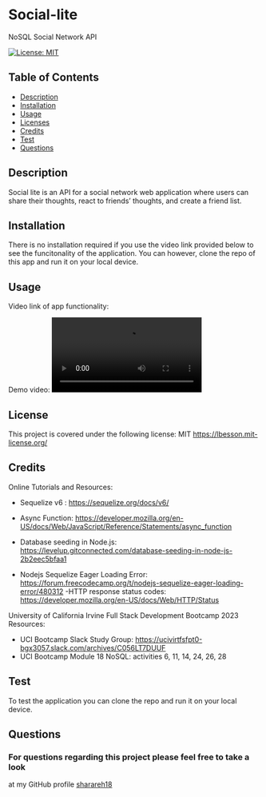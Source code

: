 # Social-lite
 NoSQL Social Network API

[![License: MIT](https://img.shields.io/badge/License-MIT-yellow.svg)](https://opensource.org/licenses/MIT)

  ## Table of Contents
  * [Description](#description)
  * [Installation](#installation)
  * [Usage](#usage)
  * [Licenses](#license)
  * [Credits](#credits)
  * [Test](#test)
  * [Questions](#questions)
  
  ## Description
  Social lite is an API for a social network web application where users can share their thoughts, react to friends’ thoughts, and create a friend list.
  ## Installation
  There is no installation required if you use the video link provided below to see the funcitonality of the application. You can however, clone the repo of this app and run it on your local device.  

  ## Usage
  
Video link of app functionality:


Demo video:
<video src="The%20Hat%20Box.mp4" controls title="The Hat Box"></video>

  ## License
  This project is covered under the following license: MIT
  https://lbesson.mit-license.org/

  ## Credits
  Online Tutorials and Resources:

-  Sequelize v6 : https://sequelize.org/docs/v6/

-  Async Function: https://developer.mozilla.org/en-US/docs/Web/JavaScript/Reference/Statements/async_function
-  Database seeding in Node.js:  https://levelup.gitconnected.com/database-seeding-in-node-js-2b2eec5bfaa1
-  Nodejs Sequelize Eager Loading Error: https://forum.freecodecamp.org/t/nodejs-sequelize-eager-loading-error/480312
-HTTP response status codes: https://developer.mozilla.org/en-US/docs/Web/HTTP/Status


University of California Irvine Full Stack Development Bootcamp 2023 Resources:

-  UCI Bootcamp Slack Study Group:  https://ucivirtfsfpt0-bgx3057.slack.com/archives/C056LT7DUUF
-  UCI Bootcamp Module 18 NoSQL: activities 6, 11, 14, 24, 26, 28
  

  ## Test
  To test the application you can clone the repo and run it on your local device.  

  ## Questions
  ### For questions regarding this project please feel free to take a look 
  at my GitHub profile [sharareh18](https://github.com/sharareh18) 